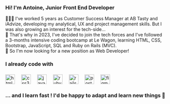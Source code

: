 <h3 align="left">Hi! I'm Antoine, Junior Front End Developer </h3>
<p align="left">👨🏻‍💻 I've worked 5 years as Customer Success Manager at AB Tasty and iAdvize, developing my analytical, UX and project management skills. But I was also growing an interest for the tech-side...<br>🚀 That's why in 2023, I've decided to join the tech forces and I've followed a 3-months intensive coding bootcamp at Le Wagon, learning HTML, CSS, Bootstrap, JavaScript, SQL and Ruby on Rails (MVC).<br>
👀 So I'm now looking for a new position as Web Developer!</p>

###

<h3 align="left">I already code with</h3>

###

<div align="left">
  <img src="https://cdn.jsdelivr.net/gh/devicons/devicon/icons/html5/html5-original.svg" height="30" alt="html5 logo"  />
  <img width="12" />
  <img src="https://cdn.jsdelivr.net/gh/devicons/devicon/icons/css3/css3-original.svg" height="30" alt="css3 logo"  />
  <img width="12" />
  <img src="https://cdn.jsdelivr.net/gh/devicons/devicon/icons/javascript/javascript-original.svg" height="30" alt="javascript logo"  />
  <img width="12" />
  <img src="https://cdn.jsdelivr.net/gh/devicons/devicon/icons/ruby/ruby-original.svg" height="30" alt="ruby logo"  />
  <img width="12" />
  <img src="https://cdn.jsdelivr.net/gh/devicons/devicon/icons/rails/rails-original-wordmark.svg" height="30" alt="rails logo"  />
  <img width="12" />
  <img src="https://cdn.jsdelivr.net/gh/devicons/devicon/icons/postgresql/postgresql-original.svg" height="30" alt="postgresql logo"  />
  <img width="12" />
  <img src="https://cdn.jsdelivr.net/gh/devicons/devicon/icons/figma/figma-original.svg" height="30" alt="figma logo"  />
</div>

###

<h3 align="left">... and I learn fast ! I'd be happy to adapt and learn new things 🚀</h3>
